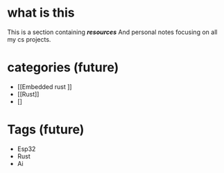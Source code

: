 # what is this 

This is a section containing *__resources__* 
And personal notes focusing on all my cs projects.

# categories  (future)

- [[Embedded rust ]]
- [[Rust]]
- []



# Tags (future)

- Esp32
- Rust
- Ai
